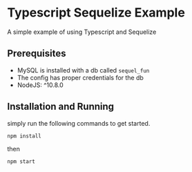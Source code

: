 # Typescript Sequelize Example

A simple example of using Typescript and Sequelize

## Prerequisites

 - MySQL is installed with a db called `sequel_fun`
 - The config has proper credentials for the db
 - NodeJS: ^10.8.0
 
## Installation and Running

simply run the following commands to get started. 

`npm install`

then 

`npm start`